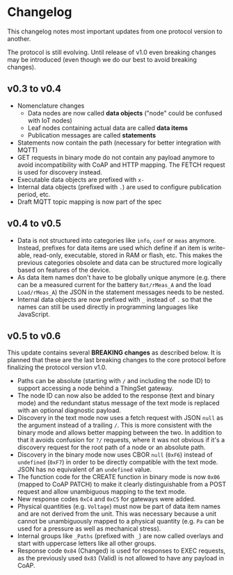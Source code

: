 # Changelog

This changelog notes most important updates from one protocol version to another.

The protocol is still evolving. Until release of v1.0 even breaking changes may be introduced (even though we do our best to avoid breaking changes).

## v0.3 to v0.4

- Nomenclature changes
  - Data nodes are now called **data objects** ("node" could be confused with IoT nodes)
  - Leaf nodes containing actual data are called **data items**
  - Publication messages are called **statements**
- Statements now contain the path (necessary for better integration with MQTT)
- GET requests in binary mode do not contain any payload anymore to avoid incompatibility with CoAP and HTTP mapping. The FETCH request is used for discovery instead.
- Executable data objects are prefixed with `x-`
- Internal data objects (prefixed with `.`) are used to configure publication period, etc.
- Draft MQTT topic mapping is now part of the spec

## v0.4 to v0.5

- Data is not structured into categories like `info`, `conf` or `meas` anymore. Instead, prefixes for data items are used which define if an item is write-able, read-only, executable, stored in RAM or flash, etc. This makes the previous categories obsolete and data can be structured more logically based on features of the device.
- As data item names don't have to be globally unique anymore (e.g. there can be a measured current for the battery `Bat/rMeas_A` and the load `Load/rMeas_A`) the JSON in the statement messages needs to be nested.
- Internal data objects are now prefixed with `_` instead of `.` so that the names can still be used directly in programming languages like JavaScript.

## v0.5 to v0.6

This update contains several **BREAKING changes** as described below. It is planned that these are the last breaking changes to the core protocol before finalizing the protocol version v1.0.

- Paths can be absolute (starting with `/` and including the node ID) to support accessing a node behind a ThingSet gateway.
- The node ID can now also be added to the response (text and binary mode) and the redundant status message of the text mode is replaced with an optional diagnostic payload.
- Discovery in the text mode now uses a fetch request with JSON `null` as the argument instead of a trailing `/`. This is more consistent with the binary mode and allows better mapping between the two. In addition to that it avoids confusion for `?/` requests, where it was not obvious if it's a discovery request for the root path of a node or an absolute path.
- Discovery in the binary mode now uses CBOR `null` (`0xF6`) instead of `undefined` (`0xF7`) in order to be directly compatible with the text mode. JSON has no equivalent of an `undefined` value.
- The function code for the CREATE function in binary mode is now `0x06` (mapped to CoAP PATCH) to make it clearly distinguishable from a POST request and allow unambiguous mapping to the text mode.
- New response codes `0xC4` and `0xC5` for gateways were added.
- Physical quantities (e.g. `Voltage`) must now be part of data item names and are not derived from the unit. This was necessary because a unit cannot be unambiguously mapped to a physical quantity (e.g. `Pa` can be used for a pressure as well as mechanical stress).
- Internal groups like `_Paths` (prefixed with `_`) are now called overlays and start with uppercase letters like all other groups.
- Response code `0x84` (Changed) is used for responses to EXEC requests, as the previously used `0x83` (Valid) is not allowed to have any payload in CoAP.
